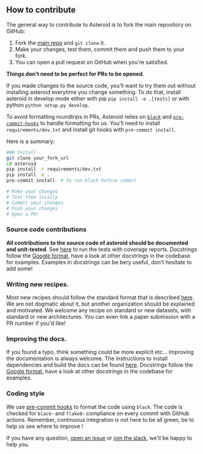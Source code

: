 ## How to contribute

The general way to contribute to Asteroid is to fork the main
repository on GitHub:
1. Fork the [main repo][asteroid] and `git clone` it.
2. Make your changes, test them, commit them and push them to your fork.
3. You can open a pull request on GitHub when you're satisfied.

__Things don't need to be perfect for PRs to be opened__.

If you made changes to the source code, you'll want to try them out without
installing asteroid everytime you change something.
To do that, install asteroid in develop mode either with pip
```pip install -e .[tests]``` or with python ```python setup.py develop```.

To avoid formatting roundtrips in PRs, Asteroid relies on [`black`](https://github.com/psf/black)
and [`pre-commit-hooks`](https://github.com/pre-commit/pre-commit-hooks) to handle formatting
for us. You'll need to install `requirements/dev.txt` and install git hooks with
`pre-commit install`.

Here is a summary:

```bash
### Install
git clone your_fork_url
cd asteroid
pip install -r requirements/dev.txt
pip install -e .
pre-commit install  # To run black before commit

# Make your changes
# Test them locally
# Commit your changes
# Push your changes
# Open a PR!
```

### Source code contributions
__All contributions to the source code of asteroid should be documented
and unit-tested__.
See [here](./tests) to run the tests with coverage reports.
Docstrings follow the [Google format][docstrings], have a look at other
docstrings in the codebase for examples. Examples in docstrings can
be bery useful, don't hesitate to add some!


### Writing new recipes.
Most new recipes should follow the standard format that is described
[here](./egs). We are not dogmatic about it, but another organization should
be explained and motivated.
We welcome any recipe on standard or new datasets, with standard or new
architectures. You can even link a paper submission with a PR number
if you'd like!

### Improving the docs.
If you found a typo, think something could be more explicit etc...
Improving the documentation is always welcome. The instructions to install
dependencies and build the docs can be found [here](./docs).
Docstrings follow the [Google format][docstrings], have a look at other
docstrings in the codebase for examples.

### Coding style

We use [pre-commit hooks](../.pre-commit-config.yaml) to format the code using
`black`.
The code is checked for `black`- and `flake8`- compliance on every commit with
GitHub actions. Remember, continuous integration is not here to be all green,
be to help us see where to improve !


If you have any question, [open an issue][issue] or [join the slack][slack],
we'll be happy to help you.

[asteroid]: https://github.com/asteroid-team/asteroid
[issue]: https://github.com/asteroid-team/asteroid/issues/new
[slack]: https://join.slack.com/t/asteroid-dev/shared_invite/zt-cn9y85t3-QNHXKD1Et7qoyzu1Ji5bcA
[pep8]: https://www.python.org/dev/peps/pep-0008/
[docstrings]: https://sphinxcontrib-napoleon.readthedocs.io/en/latest/example_google.html
